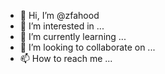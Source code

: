 - 👋 Hi, I’m @zfahood
- 👀 I’m interested in ...
- 🌱 I’m currently learning ...
- 💞️ I’m looking to collaborate on ...
- 📫 How to reach me ...

<!---
zfahood/zfahood is a ✨ special ✨ repository because its `README.md` (this file) appears on your GitHub profile.
You can click the Preview link to take a look at your changes.
--->
